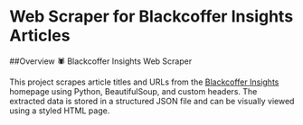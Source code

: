 # Web Scraper for Blackcoffer Insights Articles
##Overview
🕷️ Blackcoffer Insights Web Scraper

This project scrapes article titles and URLs from the [Blackcoffer Insights](https://insights.blackcoffer.com/) homepage using Python, BeautifulSoup, and custom headers. The extracted data is stored in a structured JSON file and can be visually viewed using a styled HTML page.
